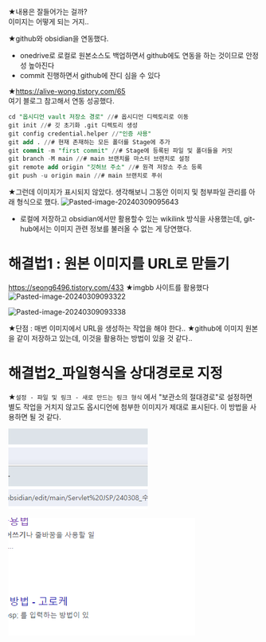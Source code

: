 ★내용은 잘들어가는 걸까? <br> 이미지는 어떻게 되는 거지..

★github와 obsidian을 연동했다.
- onedrive로 로컬로 원본소스도 백업하면서 github에도 연동을 하는 것이므로 안정성 높아진다
- commit 진행하면서 github에 잔디 심을 수 있다

★https://alive-wong.tistory.com/65 <br> 여기 블로그 참고해서 연동 성공했다.
```SQL
cd "옵시디언 vault 저장소 경로" //# 옵시디언 디렉토리로 이동
git init //# 깃 초기화 .git 디렉토리 생성
git config credential.helper //"인증 사용"
git add . //# 현재 존재하는 모든 폴더를 Stage에 추가
git commit -m "first commit" //# Stage에 등록된 파일 및 폴더들을 커밋
git branch -M main //# main 브랜치를 마스터 브랜치로 설정
git remote add origin "깃허브 주소" //# 원격 저장소 주소 등록
git push -u origin main //# main 브랜치로 푸쉬
```

★그런데 이미지가 표시되지 않았다. 생각해보니 그동안 이미지 및 첨부파일 관리를  아래 형식으로 했다. <img src="https://i.ibb.co/jTSKkkb/Pasted-image-20240309095643.png" alt="Pasted-image-20240309095643" border="0">
- 로컬에 저장하고 obsidian에서만 활용할수 있는 wikilink 방식을 사용했는데, git-hub에서는 이미지 관련 정보를 불러올 수 없는 게 당연했다.



# 해결법1 : 원본 이미지를 URL로 맏들기
https://seong6496.tistory.com/433
★imgbb 사이트를 활용했다
<img src="https://i.ibb.co/V3d9bpt/Pasted-image-20240309093322.png" alt="Pasted-image-20240309093322" border="0">

<img src="https://i.ibb.co/MpxLSYM/Pasted-image-20240309093338.png" alt="Pasted-image-20240309093338" border="0">

★단점 : 매번 이미지에서 URL을 생성하는 작업을 해야 한다..
★github에 이미지 원본을 같이 저장하고 있는데, 이것을 활용하는 방법이 있을 것 같다..



# 해결법2_파일형식을 상대경로로 지정
★`설정 - 파일 및 링크 - 새로 만드는 링크 형식` 에서 "보관소의 절대경로"로 설정하면 별도 작업을 거치지 않고도 옵시디언에 첨부한 이미지가 제대로 표시된다. 이 방법을 사용하면 될 것 같다.

![](../image/Pasted%20image%2020240309104633.png)

![](../image/Pasted%20image%2020240309105307.png)